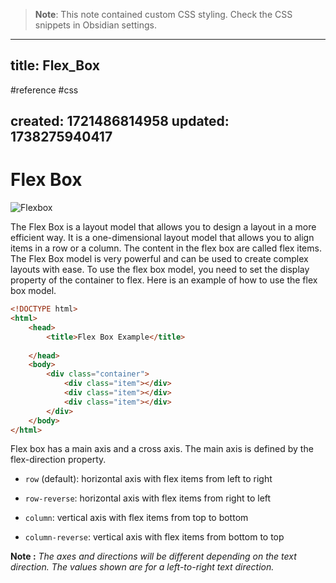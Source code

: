 
> **Note**: This note contained custom CSS styling. Check the CSS snippets in Obsidian settings.

---
title: Flex_Box
---

#reference #css

created: 1721486814958
updated: 1738275940417
---


<!--#region styles-->

<!--#endregion-->

# Flex Box

![Flexbox](vd9dc7wfk9471.png)

The Flex Box is a layout model that allows you to design a layout in a more efficient way. It is a one-dimensional layout model that allows you to align items in a row or a column. The content in the flex box are called flex items. The Flex Box model is very powerful and can be used to create complex layouts with ease. To use the flex box model, you need to set the display property of the container to flex. Here is an example of how to use the flex box model.

```html
<!DOCTYPE html>
<html>
    <head>
        <title>Flex Box Example</title>
        
    </head>
    <body>
        <div class="container">
            <div class="item"></div>
            <div class="item"></div>
            <div class="item"></div>
        </div>
    </body>
</html>
```

Flex box has a main axis and a cross axis. The main axis is defined by the flex-direction property.

-   `row` (default): horizontal axis with flex items from left to right

-   `row-reverse`: horizontal axis with flex items from right to left
-   `column`: vertical axis with flex items from top to bottom
-   `column-reverse`: vertical axis with flex items from bottom to top

<b>Note :</b> <i>The axes and directions will be different depending on the text direction. The values shown are for a left-to-right text direction.</i>